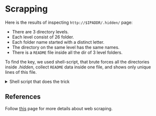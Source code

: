 # Scrapping


Here is the results of inspecting `http://$IPADDR/.hidden/` page:
- There are 3 directory levels.
- Each level consist of 26 folder.
- Each folder name started with a distinct letter.
- The directory on the same level has the same names.
- There is a `README` file inside all the dir of 3 level folders.

To find the key, we used shell-script, that brute forces all the directories inside *.hidden*, collect `README` data inside one file, and shows only unique lines of this file. 

<details>
    <summary>Shell script that does the trick</summary>

```bash
#!/bin/bash

OUTPUT_FILE=brute-force-output

declare -a PATHS1=(
    "amcbevgondgcrloowluziypjdh"
    "bnqupesbgvhbcwqhcuynjolwkm"
    "ceicqljdddshxvnvdqzzjgddht"
    "doxelitrqvhegnhlhrkdgfizgj"
    "eipmnwhetmpbhiuesykfhxmyhr"
    "ffpbexkomzbigheuwhbhbfzzrg"
    "ghouhyooppsmaizbmjhtncsvfz"
    "hwlayeghtcotqdigxuigvjufqn"
    "isufpcgmngmrotmrjfjonpmkxu"
    "jfiombdhvlwxrkmawgoruhbarp"
    "kpibbgxjqnvrrcpczovjbvijmz"
    "ldtafmsxvvydthtgflzhadiozs"
    "mrucagbgcenowkjrlmmugvztuh"
    "ntyrhxjbtndcpjevzurlekwsxt"
    "oasstobmotwnezhscjjopenjxy"
    "ppjxigqiakcrmqfhotnncfqnqg"
    "qcwtnvtdfslnkvqvzhjsmsghfw"
    "rlnoyduccpqxkvcfiqpdikfpvx"
    "sdnfntbyirzllbpctnnoruyjjc"
    "trwjgrgmfnzarxiiwvwalyvanm"
    "urhkbrmupxbgdnntopklxskvom"
    "viphietzoechsxwqacvpsodhaq"
    "whtccjokayshttvxycsvykxcfm"
    "xuwrcwjjrmndczfcrmwmhvkjnh"
    "yjxemfsgdlkbvvtjiylhdoaqkn"
    "zzfzjvjsupgzinctxeqtzzdzll"
)

declare -a PATHS2=(
    "acbnunauucfplzmaglkvqgswwn"
    "bvwrujeymrvzurvywnjxzlfkwa"
    "ccevyakvydrjhsvbnwvestcfeb"
    "dephqnhvretuprssiccazdpwyt"
    "eotxvxzbogrepmvuiplzkfjohm"
    "fnkbjkxzduuctvrzpvpdsllkwm"
    "gubyklkxvljikilfdqyajypgpt"
    "hycgkytgbrqobqkozszhfgmven"
    "igeemtxnvexvxezqwntmzjltkt"
    "jzqhwxudbzrxyesccqbirteemr"
    "keyczixybfxybczctwbarfcjhk"
    "lacqgphmpkmzjmaojyqnasjyvj"
    "mrbnakzcmpldxxsjjssyujjvbx"
    "nvvgvrrnuepeduqsfwrcocoixo"
    "odgxyhuvecqvvfpzvtermzwisa"
    "pyvqjseoycohylldbjajacgwgx"
    "qihvsavsvodnsrnwhwxsjcwscf"
    "rtenpnkzuftuclrqrglitjsrgk"
    "sbkitppotcdimedtxzwlrocxbm"
    "ttlemtrngbjvrxotdxihcbhdzu"
    "uuqwurkperbaipglabcxpwcogm"
    "vsjtwjnsblouvdzmhzwwfiwimv"
    "wxkyoqkiafgluzmfpgcthpainy"
    "xpvwxitxurnldvlkeyedmlsson"
    "ycdpkqpcolzyfwsyjfehsolqvq"
    "zcgkxuyzzplsfnisngzlayvgee"
)

declare -a PATHS3=(
    "ayuprpftypqspruffmkuucjccv"
    "becskiwlclcuqxshqmxhicouoj"
    "cqqssunxyhjgdwjoafgyzoollx"
    "dupoqdxhvrbqhaqokxsiigjnph"
    "emdxzqwvfkmkjvfbyxizowjlqr"
    "ftzcgojutitjfpqrdadyfewfov"
    "gtmgedazcchqobjyuufjkxmmam"
    "hrgjwugrgpxlrwntddjeoizipk"
    "iumzgolywwwsdqbunmlkagpfqu"
    "juavephzegfusfrqelvumphzat"
    "kbjjgbfcbchslgysntmtmcxzyr"
    "lmpanswobhwcozdqixbowvbrhw"
    "mfmtemmsbpftlvuuuwitbydbbt"
    "nzzuqitxumdibwksdfdbczvahq"
    "oehtfkmejiwsbvoqyztwllaqqb"
    "pupwvwozdhgnvmzdktffjxfiqc"
    "qtbemrfggdbetcjaiyvwxagqhn"
    "raetkuxexbsoiywlcceelgpkdl"
    "shdualhcrcmmzslakailyvnbbt"
    "tojkymyisskfbmweakfvwghyqs"
    "uwohzpdobnmnlwhfgmhsjnvtss"
    "vpaznrumfdlwgbxuqnfmunthun"
    "wqjklbcbceqvyecbsaityellly"
    "xhytouigdvshzvldngdskfmkpf"
    "yivtvgtfhotbwchtwottzwghaa"
    "zrhmbyumtnjbgoiwkksmroifhb"
)

for p1 in "${PATHS1[@]}"
do
    for p2 in "${PATHS2[@]}"
    do
        for p3 in "${PATHS3[@]}"
        do
            curl http://$IPADDR/.hidden/$p1/$p2/$p3/README 2>/dev/null >> $OUTPUT_FILE
        done
    done
done

echo "Token: "
sort $OUTPUT_FILE | uniq -u

```
</details>

## References
Follow [this](https://en.wikipedia.org/wiki/Web_scraping) page for more details about web scraping.